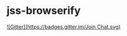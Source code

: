 # jss-browserify
[![Gitter](https://badges.gitter.im/Join Chat.svg)](https://gitter.im/dasilvacontin/jss-browserify?utm_source=badge&utm_medium=badge&utm_campaign=pr-badge&utm_content=badge)